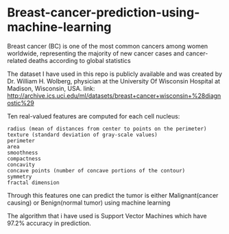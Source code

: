 # Breast-cancer-prediction-using-machine-learning



Breast cancer (BC) is one of the most common cancers among women worldwide,
representing the majority of new cancer cases and cancer-related deaths according to global statistics

The dataset I have used in this repo is publicly available and was created by Dr. William H. Wolberg,
physician at the University Of Wisconsin Hospital at Madison, Wisconsin, USA.
link: http://archive.ics.uci.edu/ml/datasets/breast+cancer+wisconsin+%28diagnostic%29


Ten real-valued features are computed for each cell nucleus:

    radius (mean of distances from center to points on the perimeter)
    texture (standard deviation of gray-scale values)
    perimeter
    area
    smoothness 
    compactness 
    concavity 
    concave points (number of concave portions of the contour)
    symmetry
    fractal dimension 
    
Through this features one can predict the tumor is either Malignant(cancer causing) or Benign(normal tumor) 
using machine learning

The algorithm that i have used is Support Vector Machines which have  97.2% accuracy in prediction.
    
